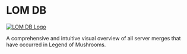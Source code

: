 # LOM DB

[![LOM DB Logo](https://lomdb.github.io/img/lomdb-preview.webp)](https://lomdb.github.io)

A comprehensive and intuitive visual overview of all server merges that have occurred in Legend of Mushrooms.
